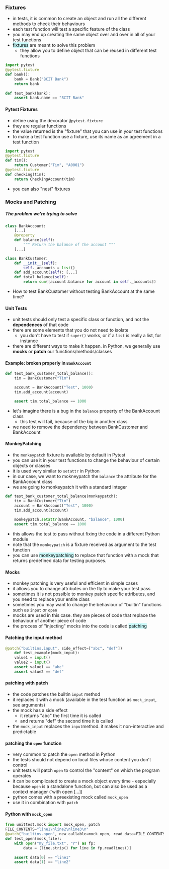 ### Fixtures
- in tests, it is common to create an object and run all the different methods to check their behaviours
- each test function will test a specific feature of the class
- you may end up creating the same object over and over in all of your test functions
- <mark style="background: #ABF7F7A6;">fixtures</mark> are meant to solve this problem
	- they allow you to define object that can be reused in different test functions

```python
import pytest  
@pytest.fixture  
def bank():  
	bank = Bank("BCIT Bank")  
	return bank  
	
def test_bank(bank):  
	assert bank.name == "BCIT Bank" 
```

#### Pytest Fixtures
- define using the decorator `@pytest.fixture`
- they are regular functions
- the value returned is the "fixture" that you can use in your test functions
- to make a test function use a fixture, use its name as an agreement in a test function 
```python
import pytest  
@pytest.fixture  
def tim():  
	return Customer("Tim", "A0001")  
@pytest.fixture  
def checking(tim):  
	return CheckingAccount(tim)
```
- you can also "nest" fixtures

### Mocks and Patching

##### The problem we're trying to solve

```python
class BankAccount:  
	[...]  
	@property  
	def balance(self):  
		""" Return the balance of the account """  
	[...]  

class BankCustomer:  
	def __init__(self):  
		self._accounts = list()  
	def add_account(self): [...]  
	def total_balance(self):  
		return sum([account.balance for account in self._accounts])
```
- How to test BankCustomer without testing BankAccount at the same  time?
#### Unit Tests
- unit tests should only test a specific class or function, and not the **dependences** of that code
- there are some elements that you do not need to isolate
	- you don't have to test if `super()` works, or if a `list` is really a list, for instance
- there are different ways to make it happen. in Python, we generally use **mocks** or **patch** our functions/methods/classes

#### Example: broken properly in `BankAccount`

```python
def test_bank_customer_total_balance():  
	tim = BankCustomer("Tim")  

	account = BankAccount("Test", 1000)  
	tim.add_account(account)  

	assert tim.total_balance == 1000
```
- let's imagine there is a bug in the `balance` property of the BankAccount class
	- this test will fail, because of the big in another class
- we need to remove the dependency between BankCustomer and BankAccount

#### MonkeyPatching
- the `monkeypatch` fixture is available by default in Pytest
- you can use it in your test functions to change the behaviour of certain objects or classes 
- it is used very similar to `setattr` in Python
- in our case, we want to mokneypatch the `balance` the attribute for the BankAccount class
- we are going to monkeypatch it with a standard integer 
```python
def test_bank_customer_total_balance(monkeypatch):  
	tim = BankCustomer("Tim")  
	account = BankAccount("Test", 1000)  
	tim.add_account(account)  
	
	monkeypatch.setattr(BankAccount, "balance", 1000)  
	assert tim.total_balance == 1000
```
- this allows the test to pass without fixing the code in a different Python module
- note that the `monkeypatch` is a fixture received as argument to the test function 
- you can use <mark style="background: #ABF7F7A6;">monkeypatching</mark> to replace that function with a mock that returns predefined data for testing purposes.

#### Mocks
- monkey patching is very useful and efficient in simple cases
- it allows you to change attributes on the fly to make your test pass
- sometimes it is not possible to monkey patch specific attributes, and you need to replace your entire class
- sometimes you may want to change the behaviour of "builtin" functions such as `input` or `open`
- mocks are used in this case. they are pieces of code that replace the behaviour of another piece of code
- the process of "injecting" mocks into the code is called <mark style="background: #ABF7F7A6;">patching </mark>

#### Patching the input method
```python
@patch("builtins.input", side_effect=["abc", "def"])  
	def test_example(mock_input):  
	value1 = input()  
	value2 = input()  
	assert value1 == "abc"  
	assert value2 == "def"
```

#### patching with patch
- the code patches the builtin `input` method
- it replaces it with a mock (available in the test function as `mock_input`, see arguments)
- the mock has a side effect
	- it returns "abc" the first time it is called
	- and returns "def" the second time it is called
- the `mock_input` replaces the `input`method. it makes it non-interactive and predictable 

#### patching the `open` function
- very common to patch the `open` method in Python
- the tests should not depend on local files whose content you don't control
- unit tests will patch `open` to control the "content" on which the program operates
- it can be complicated to create a mock object every time - especially because `open` is a standalone function, but can also be used as a context manager (`with open [...])
- python comes with a preexisting mock called `mock_open`
- use it in combination with `patch`

#### Python with `mock_open`
```python
from unittest.mock import mock_open, patch  
FILE_CONTENTS="line1\nline2\nline3\n"  
@patch("builtins.open", new_callable=mock_open, read_data=FILE_CONTENTS)  
def test_open(mock_file):  
	with open("my_file.txt", "r") as fp:  
		data = [line.strip() for line in fp.readlines()]
	  
	assert data[0] == "line1"  
	assert data[1] == "line2"
```